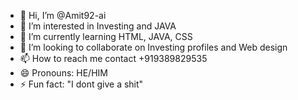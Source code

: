 - 👋 Hi, I’m @Amit92-ai
- 👀 I’m interested in Investing and JAVA
- 🌱 I’m currently learning HTML, JAVA, CSS 
- 💞️ I’m looking to collaborate on Investing profiles and Web design
- 📫 How to reach me contact +919389829535
- 😄 Pronouns: HE/HIM
- ⚡ Fun fact: "I dont give a shit"

<!---
Amit92-ai/Amit92-ai is a ✨ special ✨ repository because its `README.md` (this file) appears on your GitHub profile.
You can click the Preview link to take a look at your changes.
--->
